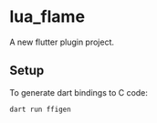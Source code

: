 # lua_flame

A new flutter plugin project.

## Setup

To generate dart bindings to C code:

`dart run ffigen`
